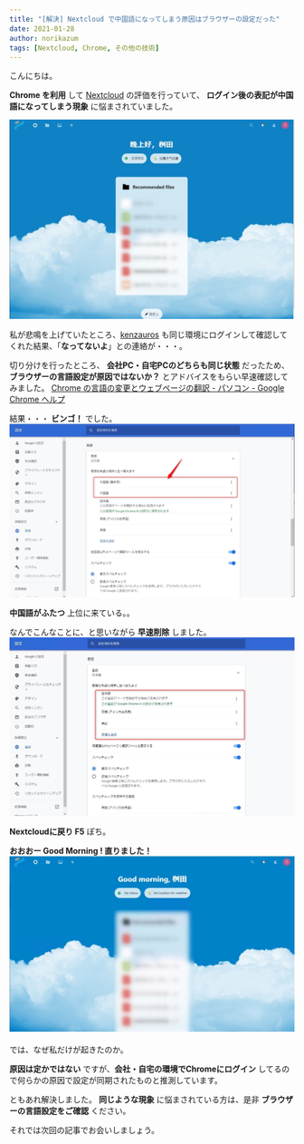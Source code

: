 ```yaml
---
title: "[解決] Nextcloud で中国語になってしまう原因はブラウザーの設定だった"
date: 2021-01-28
author: norikazum
tags: [Nextcloud, Chrome, その他の技術]
---
```


こんにちは。

**Chrome を利用** して [Nextcloud](https://ja.wikipedia.org/wiki/Nextcloud) の評価を行っていて、 **ログイン後の表記が中国語になってしまう現象** に悩まされていました。

![](images/the-cause-of-the-notation-becoming-chinese-in-nextcloud-was-the-browser-setting-1.jpg)

私が悲鳴を上げていたところ、[kenzauros](https://github.com/kenzauros) も同じ環境にログインして確認してくれた結果、「**なってないよ**」との連絡が・・・。

切り分けを行ったところ、 **会社PC・自宅PCのどちらも同じ状態** だったため、**ブラウザーの言語設定が原因ではないか？** とアドバイスをもらい早速確認してみました。
[Chrome の言語の変更とウェブページの翻訳 - パソコン - Google Chrome ヘルプ](https://support.google.com/chrome/answer/173424?co=GENIE.Platform%3DDesktop&hl=ja)

結果・・・ **ビンゴ！** でした。
![](images/the-cause-of-the-notation-becoming-chinese-in-nextcloud-was-the-browser-setting-2.jpg)

**中国語がふたつ** 上位に来ている。。

なんでこんなことに、と思いながら **早速削除** しました。
![](images/the-cause-of-the-notation-becoming-chinese-in-nextcloud-was-the-browser-setting-3.jpg)

**Nextcloudに戻り F5** ぽち。

**おおおー Good Morning ! 直りました！**
![](images/the-cause-of-the-notation-becoming-chinese-in-nextcloud-was-the-browser-setting-4.jpg)

では、なぜ私だけが起きたのか。

**原因は定かではない** ですが、**会社・自宅の環境でChromeにログイン** してるので何らかの原因で設定が同期されたものと推測しています。

ともあれ解決しました。
**同じような現象** に悩まされている方は、是非 **ブラウザーの言語設定をご確認** ください。

それでは次回の記事でお会いしましょう。
